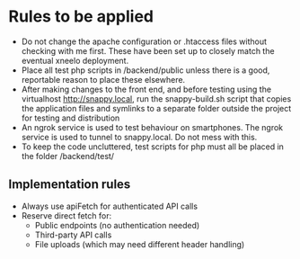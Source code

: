 # Rules to be applied 
 * Do not change the apache configuration  or .htaccess files without checking with me first. These have been set up to closely match the eventual xneelo deployment. 
 * Place all test php scripts in /backend/public unless there is a good, reportable reason to place these elsewhere.
 * After making changes to the front end, and before testing using the virtualhost http://snappy.local, run the snappy-build.sh script that copies the application files and symlinks to a separate folder outside the project for testing and distribution
 * An ngrok service is used to test behaviour on smartphones. The ngrok service is used to tunnel to snappy.local. Do not mess with this.
 * To keep the code uncluttered, test scripts for php must all be placed in the folder /backend/test/


 ## Implementation rules

 * Always use apiFetch for authenticated API calls
 * Reserve direct fetch for:
   * Public endpoints (no authentication needed)
   * Third-party API calls
   * File uploads (which may need different header handling)
